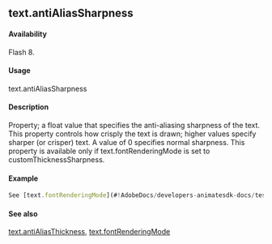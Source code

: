 ## text.antiAliasSharpness

#### Availability

Flash 8.

#### Usage

text.antiAliasSharpness

#### Description

Property; a float value that specifies the anti-aliasing sharpness of the text. This property controls how crisply the text is drawn; higher values specify sharper (or crisper) text. A value of 0 specifies normal sharpness. This property is available only if text.fontRenderingMode is set to customThicknessSharpness.

#### Example

```javascript
See [text.fontRenderingMode](#!AdobeDocs/developers-animatesdk-docs/test/Text_object/text10.md).

```
#### See also

[text.antiAliasThickness](#!AdobeDocs/developers-animatesdk-docs/test/Text_object/text2.md), [text.fontRenderingMode](#!AdobeDocs/developers-animatesdk-docs/test/Text_object/text10.md)

<span id="text.antiAliasThickness" class="anchor"></span>
